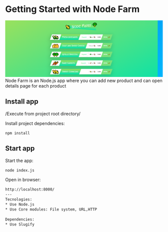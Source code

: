 # Getting Started with Node Farm
![Node Farm](./assets/intro.png)
Node Farm is an Node.js app where you can add new product and can open details page for each product
## Install app
/Execute from project root directory/

Install project dependencies:
```
npm install
```
## Start app
Start the app:
```
node index.js
```
Open in browser:
```
http://localhost:8000/
---
Tecnologies:
* Use Node.js
* Use Core modules: File system, URL,HTTP

Dependencies:
* Use Slugify





